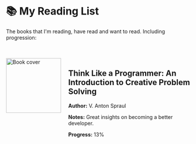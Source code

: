 # 📚 My Reading List
The books that I'm reading, have read and want to read. Including progression:

</br>
</br>

<div style="display: flex; align-items: flex-start; gap: 20px;">

<img src="https://m.media-amazon.com/images/I/71K9kh-Xh+L._SL1500_.jpg" alt="Book cover" width="150">

<div>
  <h2>Think Like a Programmer: An Introduction to Creative Problem Solving</h2>
  <p><strong>Author:</strong> V. Anton Spraul</p>
  <p><strong>Notes:</strong> Great insights on becoming a better developer.</p>
  <p><strong>Progress:</strong> 13%</p>
</div>

</div>

  
